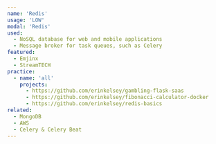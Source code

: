 ```yaml
---
name: 'Redis'
usage: 'LOW'
modal: 'Redis'
used:
  - NoSQL database for web and mobile applications
  - Message broker for task queues, such as Celery
featured:
  - Emjinx
  - StreamTECH
practice:
  - name: 'all'
    projects:
      - https://github.com/erinkelsey/gambling-flask-saas
      - https://github.com/erinkelsey/fibonacci-calculator-docker
      - https://github.com/erinkelsey/redis-basics
related:
  - MongoDB
  - AWS
  - Celery & Celery Beat
---
```

